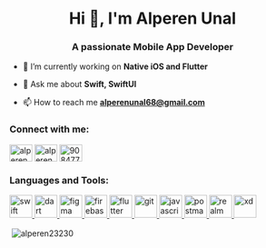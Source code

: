 <h1 align="center">Hi 👋, I'm Alperen Unal</h1>
<h3 align="center">A passionate Mobile App Developer</h3>

- 🌱 I’m currently working on **Native iOS and Flutter**

- 💬 Ask me about **Swift, SwiftUI**

- 📫 How to reach me **alperenunal68@gmail.com**

<h3 align="left">Connect with me:</h3>
<p align="left">
<a href="https://twitter.com/alperenunal68" target="blank"><img align="center" src="https://cdn.jsdelivr.net/npm/simple-icons@3.0.1/icons/twitter.svg" alt="alperenunal68" height="30" width="40" /></a>
<a href="https://linkedin.com/in/alperen-ünal-706a73154" target="blank"><img align="center" src="https://cdn.jsdelivr.net/npm/simple-icons@3.0.1/icons/linkedin.svg" alt="alperen-ünal-706a73154" height="30" width="40" /></a>
<a href="https://stackoverflow.com/users/9084773" target="blank"><img align="center" src="https://cdn.jsdelivr.net/npm/simple-icons@3.0.1/icons/stackoverflow.svg" alt="9084773" height="30" width="40" /></a>
</p>

<h3 align="left">Languages and Tools:</h3>
<p align="left"> <a href="https://developer.apple.com/swift/" target="_blank"> <img src="https://miro.medium.com/max/1200/1*VtvQKIA6R8LJ_0b1K5Or0A.png" alt="swift" width="40" height="40"/> </a><a href="https://dart.dev" target="_blank"> <img src="https://www.vectorlogo.zone/logos/dartlang/dartlang-icon.svg" alt="dart" width="40" height="40"/> </a> <a href="https://www.figma.com/" target="_blank"> <img src="https://www.vectorlogo.zone/logos/figma/figma-icon.svg" alt="figma" width="40" height="40"/> </a> <a href="https://firebase.google.com/" target="_blank"> <img src="https://www.vectorlogo.zone/logos/firebase/firebase-icon.svg" alt="firebase" width="40" height="40"/> </a> <a href="https://flutter.dev" target="_blank"> <img src="https://www.vectorlogo.zone/logos/flutterio/flutterio-icon.svg" alt="flutter" width="40" height="40"/> </a> <a href="https://git-scm.com/" target="_blank"> <img src="https://www.vectorlogo.zone/logos/git-scm/git-scm-icon.svg" alt="git" width="40" height="40"/> </a> <a href="https://developer.mozilla.org/en-US/docs/Web/JavaScript" target="_blank"> <img src="https://upload.wikimedia.org/wikipedia/commons/thumb/9/99/Unofficial_JavaScript_logo_2.svg/480px-Unofficial_JavaScript_logo_2.svg.png" alt="javascript" width="40" height="40"/> </a> <a href="https://postman.com" target="_blank"> <img src="https://www.vectorlogo.zone/logos/getpostman/getpostman-icon.svg" alt="postman" width="40" height="40"/> </a> <a href="https://realm.io/" target="_blank"> <img src="https://raw.githubusercontent.com/bestofjs/bestofjs-webui/8665e8c267a0215f3159df28b33c365198101df5/public/logos/realm.svg" alt="realm" width="40" height="40"/> </a> <a href="https://www.adobe.com/products/xd.html" target="_blank"> <img src="https://cdn.worldvectorlogo.com/logos/adobe-xd.svg" alt="xd" width="40" height="40"/> </a> </p>

<p>&nbsp;<img align="center" src="https://github-readme-stats.vercel.app/api?username=alperen23230&show_icons=true&locale=en" alt="alperen23230" /></p>
